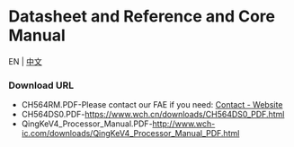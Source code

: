 # Datasheet and Reference and Core Manual

EN | [中文](README_zh.md)

### Download URL

- CH564RM.PDF-Please contact our FAE if you need: [Contact - Website](https://www.wch-ic.com/services/technical_support.html#tech-tel)
- CH564DS0.PDF-<https://www.wch.cn/downloads/CH564DS0_PDF.html>
- QingKeV4_Processor_Manual.PDF-<http://www.wch-ic.com/downloads/QingKeV4_Processor_Manual_PDF.html>
